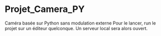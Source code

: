 # Projet_Camera_PY
Caméra basée sur Python sans modulation externe
Pour le lancer, run le projet sur un éditeur quelconque. Un serveur local sera alors ouvert.
